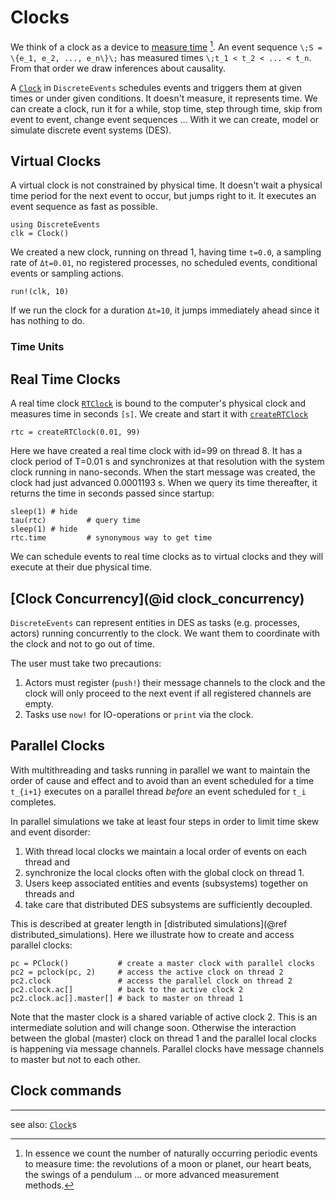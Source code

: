 # Clocks

We think of a clock as a device to [measure time](https://en.wikipedia.org/wiki/Time_in_physics)   [^1]. An event sequence ``\;S = \{e_1, e_2, ..., e_n\}\;`` has measured times ``\;t_1 < t_2 < ... < t_n``. From that order we draw inferences about causality.

A [`Clock`](https://pbayer.github.io/DiscreteEvents.jl/dev/usage/#Clocks-1) in `DiscreteEvents` schedules events and triggers them at given times or under given conditions. It doesn't measure, it represents time. We can create a clock, run it for a while, stop time, step through time, skip from event to event, change event sequences … With it we can create, model or simulate discrete event systems (DES).

## Virtual Clocks

A virtual clock is not constrained by physical time. It doesn't wait a physical time period for the next event to occur, but jumps right to it. It executes an event sequence as fast as possible.

```@repl clocks
using DiscreteEvents
clk = Clock()
```

We created a new clock, running on thread 1, having time ``t=0.0``, a sampling rate of ``Δt=0.01``, no registered processes, no scheduled events, conditional events or sampling actions.

```@repl clocks
run!(clk, 10)
```

If we run the clock for a duration ``Δt=10``, it jumps immediately ahead since it has nothing to do.

### Time Units

## Real Time Clocks

A real time clock [`RTClock`](https://pbayer.github.io/DiscreteEvents.jl/dev/usage/#DiscreteEvents.RTClock) is bound to the computer's physical clock and measures time in seconds ``[s]``. We create and start it with [`createRTClock`](https://pbayer.github.io/DiscreteEvents.jl/dev/usage/#DiscreteEvents.RTClock)

```@repl clocks
rtc = createRTClock(0.01, 99)
```

Here we have created a real time clock with id=99 on thread 8. It has a clock period of T=0.01 s and synchronizes at that resolution with the system clock running in nano-seconds. When the start message was created, the clock had just advanced 0.0001193 s. When we query its time thereafter, it returns the time in seconds passed since startup:

```@repl clocks
sleep(1) # hide
tau(rtc)         # query time
sleep(1) # hide
rtc.time         # synonymous way to get time
```

We can schedule events to real time clocks as to virtual clocks and they will execute at their due physical time.

## [Clock Concurrency](@id clock_concurrency)

`DiscreteEvents` can represent entities in DES as tasks (e.g. processes, actors) running concurrently to the clock. We want them to coordinate with the clock and not to go out of time.

The user must take two precautions:

1. Actors must register (`push!`) their message channels to the clock and the clock will only proceed to the next event if all registered channels are empty.
2. Tasks use `now!` for IO-operations or `print` via the clock.

## Parallel Clocks

With multithreading and tasks running in parallel we want to maintain the order of cause and effect and to avoid than an event scheduled for a time ``t_{i+1}`` executes on a parallel thread *before* an event scheduled for ``t_i`` completes.

In parallel simulations we take at least four steps in order to limit time skew and event disorder:

1. With thread local clocks we maintain a local order of events on each thread and
2. synchronize the local clocks often with the global clock on thread 1.
3. Users keep associated entities and events (subsystems) together on threads and
4. take care that distributed DES subsystems are sufficiently decoupled.

This is described at greater length in [distributed simulations](@ref distributed_simulations). Here we illustrate how to create and access parallel clocks:

```@repl
pc = PClock()           # create a master clock with parallel clocks
pc2 = pclock(pc, 2)     # access the active clock on thread 2
pc2.clock               # access the parallel clock on thread 2
pc2.clock.ac[]          # back to the active clock 2
pc2.clock.ac[].master[] # back to master on thread 1
```

Note that the master clock is a shared variable of active clock 2. This is an intermediate solution and will change soon. Otherwise the interaction between the global (master) clock on thread 1 and the parallel local clocks is happening via message channels. Parallel clocks have message channels to master but not to each other.

## Clock commands

----

see also: [`Clock`](https://pbayer.github.io/DiscreteEvents.jl/dev/clocks/)s

[^1]: In essence we count the number of naturally occurring periodic events to measure time: the revolutions of a moon or planet, our heart beats, the swings of a pendulum … or more advanced measurement methods.
